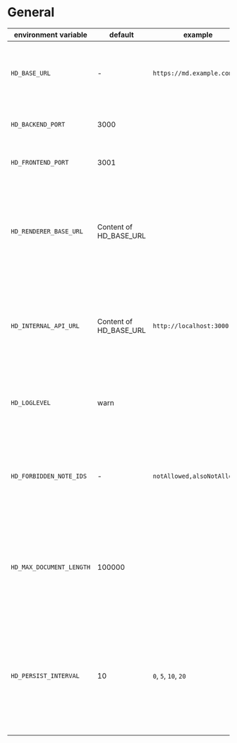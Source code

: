 # General

| environment variable     | default                | example                     | description                                                                                                                                            |
|--------------------------|------------------------|-----------------------------|--------------------------------------------------------------------------------------------------------------------------------------------------------|
| `HD_BASE_URL`            | -                      | `https://md.example.com`    | The URL the HedgeDoc instance is accessed with, like it is entered in the browser                                                                      |
| `HD_BACKEND_PORT`        | 3000                   |                             | The port the backend process listens on.                                                                                                               |
| `HD_FRONTEND_PORT`       | 3001                   |                             | The port the frontend process listens on.                                                                                                              |
| `HD_RENDERER_BASE_URL`   | Content of HD_BASE_URL |                             | The URL the renderer runs on. If omitted this will be the same as `HD_BASE_URL`. For more detail see [this faq entry][faq-entry]                       |
| `HD_INTERNAL_API_URL`    | Content of HD_BASE_URL | `http://localhost:3000`     | This URL is used by the frontend to access the backend directly if it can't reach the backend using the `HD_BASE_URL`                                  |
| `HD_LOGLEVEL`            | warn                   |                             | The loglevel that should be used. Options are `error`, `warn`, `info`, `debug` or `trace`.                                                             |
| `HD_FORBIDDEN_NOTE_IDS`  | -                      | `notAllowed,alsoNotAllowed` | A list of note ids (separated by `,`), that are not allowed to be created or requested by anyone.                                                      |
| `HD_MAX_DOCUMENT_LENGTH` | 100000                 |                             | The maximum length of any one document. Changes to this will impact performance for your users.                                                        |
| `HD_PERSIST_INTERVAL`    | 10                     | `0`, `5`, `10`, `20`        | The time interval in **minutes** for the periodic note revision creation during realtime editing. `0` deactivates the periodic note revision creation. |

[faq-entry]: ../../faq/index.md#why-should-i-want-to-run-my-renderer-on-a-different-sub-domain
